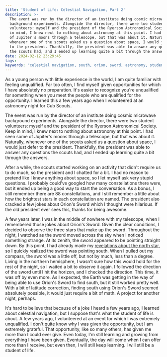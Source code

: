 ```yaml
---
title: 'Student of Life: Celestial Navigation, Part 2'
description: >-
  The event was run by the director of an institute doing cosmic microwave
  background experiments. Alongside the director, there were two student
  volunteers: myself and the president of the Ryerson Astronomical Society. Keep
  in mind, I knew next to nothing about astronomy at this point. I had seen some
  of Jupiter's moons through a telescope, but that was about it. Naturally,
  whenever one of the scouts asked us a question about space, I would just defer
  to the president. Thankfully, the president was able to answer any questions
  the scouts had, and I ended up learning quite a bit through the answers.
date: 2024-02-12 23:29:45
tags:
keywords: "celestial navigation, south, orion, sword, astronomy, student of life, volunteering, student of life"
---
```


As a young person with little experience in the world, I am quite familiar with feeling unqualified. Far too often, I find myself given opportunities for which I have absolutely no preparation. It's easier to recognize you're unqualified for something when you meet the people who are qualified for the opportunity. I learned this a few years ago when I volunteered at an astronomy night for Cub Scouts. 

The event was run by the director of an institute doing cosmic microwave background experiments. Alongside the director, there were two student volunteers: myself and the president of the Ryerson Astronomical Society. Keep in mind, I knew next to nothing about astronomy at this point. I had seen some of Jupiter's moons through a telescope, but that was about it. Naturally, whenever one of the scouts asked us a question about space, I would just defer to the president. Thankfully, the president was able to answer any questions the scouts had, and I ended up learning quite a bit through the answers.

After a while, the scouts started working on an activity that didn't require us to do much, so the president and I chatted for a bit. I had no reason to pretend like I knew anything about space, so I let myself ask very stupid questions. I probably could've googled how many constellations there were, but it ended up being a good way to start the conversation. As a bonus, I still remember there are 88 constellations, and I still remember a little about how the brightest stars in each constellation are named. The president also cracked a few jokes about Orion's Sword which I thought were hilarious. If the old president ever sees this, thanks for being awesome.

A few years later, I was in the middle of nowhere with my telescope, when I remembered those jokes about Orion's Sword. Given the clear conditions, I decided to observe the three stars that make up the sword. Throughout the night, I watched as the sword moved across the sky when I noticed something strange. At its zenith, the sword appeared to be pointing straight down. By this point, I had already made my [revelations about the north star](/student-of-life-celestial-navigation-part-1/), so I quickly realized the sword was pointing south. When I pulled out my compass, the sword was a little off, but not by much, less than a degree. Living in the northern hemisphere, I wasn't sure how this would hold for the rest of the night, so I waited a bit to observe it again. I followed the direction of the sword until I hit the horizon, and I checked the direction. This time, it was off by even more. As I expected, the Earth was getting in the way of being able to use Orion's Sword to find south, but it still worked pretty well. With a bit of latitude correction, finding south using Orion's Sword seemed absolutely possible, it would just require a bit of math. A project for another night, perhaps.

It's hard to believe that because of a joke I heard a few years ago, I learned about celestial navigation, but I suppose that's what the student of life is about. A few years ago, I volunteered at an event for which I was extremely unqualified. I don't quite know why I was given the opportunity, but I am extremely grateful. That opportunity, like so many others, has given me more than I could ever give. Even today, I'm still learning and growing from everything I have been given. Eventually, the day will come when I can offer more than I receive, but even then, I will still keep learning. I will still be a student of life.
